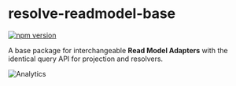 # **resolve-readmodel-base**
[![npm version](https://badge.fury.io/js/resolve-readmodel-base.svg)](https://badge.fury.io/js/resolve-readmodel-base)

A base package for interchangeable **Read Model Adapters** with the identical query API for projection and resolvers. 

![Analytics](https://ga-beacon.appspot.com/UA-118635726-1/packages-resolve-readmodel-base-readme?pixel)
